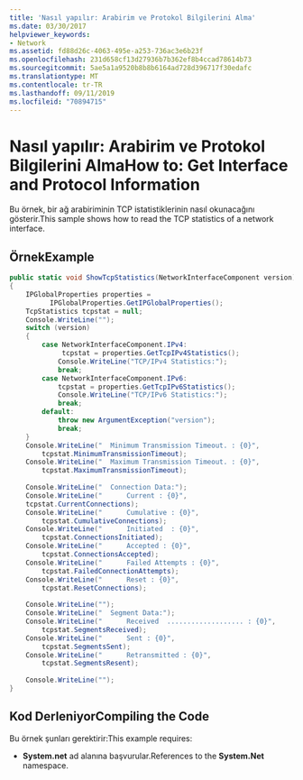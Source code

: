 ```yaml
---
title: 'Nasıl yapılır: Arabirim ve Protokol Bilgilerini Alma'
ms.date: 03/30/2017
helpviewer_keywords:
- Network
ms.assetid: fd88d26c-4063-495e-a253-736ac3e6b23f
ms.openlocfilehash: 231d658cf13d27936b7b362ef8b4ccad78614b73
ms.sourcegitcommit: 5ae5a1a9520b8b8b6164ad728d396717f30edafc
ms.translationtype: MT
ms.contentlocale: tr-TR
ms.lasthandoff: 09/11/2019
ms.locfileid: "70894715"
---
```

# <a name="how-to-get-interface-and-protocol-information"></a><span data-ttu-id="963bc-102">Nasıl yapılır: Arabirim ve Protokol Bilgilerini Alma</span><span class="sxs-lookup"><span data-stu-id="963bc-102">How to: Get Interface and Protocol Information</span></span>
<span data-ttu-id="963bc-103">Bu örnek, bir ağ arabiriminin TCP istatistiklerinin nasıl okunacağını gösterir.</span><span class="sxs-lookup"><span data-stu-id="963bc-103">This sample shows how to read the TCP statistics of a network interface.</span></span>  
  
## <a name="example"></a><span data-ttu-id="963bc-104">Örnek</span><span class="sxs-lookup"><span data-stu-id="963bc-104">Example</span></span>  
  
```csharp
public static void ShowTcpStatistics(NetworkInterfaceComponent version)  
{  
    IPGlobalProperties properties =  
          IPGlobalProperties.GetIPGlobalProperties();  
    TcpStatistics tcpstat = null;  
    Console.WriteLine("");  
    switch (version)  
    {  
        case NetworkInterfaceComponent.IPv4:  
             tcpstat = properties.GetTcpIPv4Statistics();  
            Console.WriteLine("TCP/IPv4 Statistics:");  
            break;  
        case NetworkInterfaceComponent.IPv6:  
            tcpstat = properties.GetTcpIPv6Statistics();  
            Console.WriteLine("TCP/IPv6 Statistics:");  
            break;  
        default:  
            throw new ArgumentException("version");  
            break;  
    }  
    Console.WriteLine("  Minimum Transmission Timeout. : {0}",   
        tcpstat.MinimumTransmissionTimeout);  
    Console.WriteLine("  Maximum Transmission Timeout. : {0}",   
        tcpstat.MaximumTransmissionTimeout);  
  
    Console.WriteLine("  Connection Data:");  
    Console.WriteLine("      Current : {0}",   
    tcpstat.CurrentConnections);  
    Console.WriteLine("      Cumulative : {0}",   
        tcpstat.CumulativeConnections);  
    Console.WriteLine("      Initiated  : {0}",   
        tcpstat.ConnectionsInitiated);  
    Console.WriteLine("      Accepted : {0}",   
        tcpstat.ConnectionsAccepted);  
    Console.WriteLine("      Failed Attempts : {0}",   
        tcpstat.FailedConnectionAttempts);  
    Console.WriteLine("      Reset : {0}",   
        tcpstat.ResetConnections);  
  
    Console.WriteLine("");  
    Console.WriteLine("  Segment Data:");  
    Console.WriteLine("      Received  ................... : {0}",   
        tcpstat.SegmentsReceived);  
    Console.WriteLine("      Sent : {0}",   
        tcpstat.SegmentsSent);  
    Console.WriteLine("      Retransmitted : {0}",   
        tcpstat.SegmentsResent);  
  
    Console.WriteLine("");  
}  
```  
  
## <a name="compiling-the-code"></a><span data-ttu-id="963bc-105">Kod Derleniyor</span><span class="sxs-lookup"><span data-stu-id="963bc-105">Compiling the Code</span></span>  
 <span data-ttu-id="963bc-106">Bu örnek şunları gerektirir:</span><span class="sxs-lookup"><span data-stu-id="963bc-106">This example requires:</span></span>  
  
- <span data-ttu-id="963bc-107">**System.net** ad alanına başvurular.</span><span class="sxs-lookup"><span data-stu-id="963bc-107">References to the **System.Net** namespace.</span></span>

